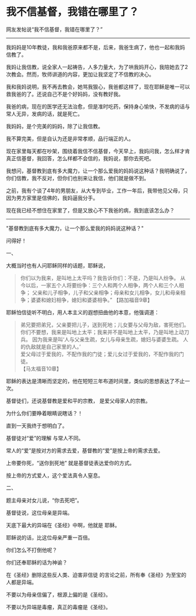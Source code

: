 # 我不信基督，我错在哪里了？

网友发帖说“我不信基督，我错在哪里了？”

---
我妈妈是10年教徒，我和我爸原来都不是，后来，我爸生病了，他也一起和我妈信教了。

我妈让我信教，说全家人一起祷告，人多力量大，为了哄我妈开心，我陪她去了2次教会。然而，牧师讲道的内容，更加让我坚定了不信教的决心。

我和我妈说明，我不再去教会，她骂我狠心，我爸都这样了，现在耶稣是唯一可以救我爸的了。还说自己不是个好妈妈，没有教好我。

我爸的病，现在的医学还无法治愈，但是准时吃药，保持身心愉快，不发病的话与常人无异，发病的话，就是死亡。

我妈妈，是个完美的妈妈，除了让我信教。

我不算完美，但是自认为还是非常孝顺，品行端正的人。

现在家里每天都在吵架，围绕着我信不信基督，今天早上，我妈问我，怎么样才肯真正信基督，我回答，怎么样都不会信的，我妈说，那你去死吧。

我想问，基督教到底有多大魔力，让一个那么爱我的妈妈说这种话？我明确说了，你们信教，我不反对，但你们也别来让我信，他们就是做不到。

之前，我有个谈了4年的男朋友，从大专到毕业，工作一年后，我带他见父母，只因为男方家里是信佛的，我妈逼我分手。

现在我已经不想住在家里了，但是又放心不下我爸的病，我到底该怎么办？

---

"基督教到底有多大魔力，让一个那么爱我的妈妈说这种话？"

问得好！



一、

大概当时也有人问耶稣同样的话题，耶稣说，

> 你们以为我来，是叫地上太平吗？我告诉你们：不是，乃是叫人纷争。
从今以后，一家五个人将要纷争：三个人和两个人相争，两个人和三个人相争；
父亲和儿子相争，儿子和父亲相争；母亲和女儿相争，女儿和母亲相争；婆婆和媳妇相争，媳妇和婆婆相争。” 【路加福音9章】

耶稣怕信徒听不明白，用人本主义的遐想扭曲他的本意，他强调道：

> 弟兄要把弟兄，父亲要把儿子，送到死地；儿女要与父母为敌，害死他们。
你们不要想，我来是叫地上太平；我来并不是叫地上太平，乃是叫地上动刀兵。
因为我来是叫‘人与父亲生疏，女儿与母亲生疏，媳妇与婆婆生疏。
人的仇敌就是自己家里的人。’<br>
爱父母过于爱我的，不配作我的门徒；爱儿女过于爱我的，不配作我的门徒。<br>
【马太福音10章】

耶稣的表达是清晰而坚定的，他在短短三年布道时间里，类似的思想表达了不止一次。

基督徒们，还说基督教是爱和平的宗教， 是爱父母家人的宗教。

为什么你们要睁着眼睛说瞎话？！

直到一天我终于想明白了。

基督徒对“爱”的理解 与常人不同。

常人的“爱”是按对方的需求去爱，基督教的“爱”是按上帝的需求去爱。

上帝要你死，“送你到死地” 就是基督徒表达爱你的方式。

按上帝的方式爱人，这个爱法真令人窒息。



二、

题主母亲对女儿说，“你去死吧”。

基督徒说，这位母亲是异端。

天底下最大的异端在《圣经》中啊，他就是 耶稣。

耶稣说的话，比这位母亲严重一百倍。

你们怎么不打倒他呢？

你们还奉耶稣的话为神谕？

在《圣经》删除这些反人类、迫害非信徒 的言论之前，所有奉《圣经》为至宝的人都是异端。

不要以为母亲信偏了，根源上偏的是《圣经》。

不要以为异端是毒瘤，真正的毒瘤是《圣经》。